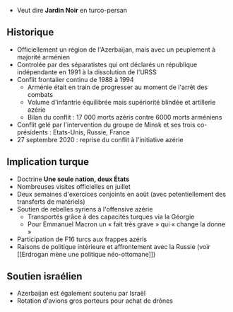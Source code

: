 - Veut dire **Jardin Noir** en turco-persan

## Historique

- Officiellement un région de l'Azerbaïjan, mais avec un peuplement à majorité arménien
- Controlée par des séparatistes qui ont déclarés un république indépendante en 1991 à la dissolution de l'URSS
- Conflit frontalier continu de 1988 à 1994
	- Arménie était en train de progresser au moment de l'arrêt des combats
	- Volume d'infantrie équilibrée mais supériorité blindée et artillerie azérie
	- Bilan du conflit : 17 000 morts azéris contre 6000 morts arméniens
- Conflit gelé par l'intervention du groupe de Minsk et ses trois co-présidents : Etats-Unis, Russie, France
- 27 septembre 2020 : reprise du conflit à l'initiative azérie

## Implication turque

- Doctrine **Une seule nation, deux États**
- Nombreuses visites officielles en juillet
- Deux semaines d'exercices conjoints en août (avec potentiellement des transferts de matériels)
- Soutien de rebelles syriens à l'offensive azérie 
	- Transportés grâce à des capacités turques via la Géorgie
	- Pour Emmanuel Macron un « fait très grave » qui « change la donne »
- Participation de F16 turcs aux frappes azéris
- Raisons de politique intérieure et affrontement avec la Russie (voir [[Erdrogan mène une politique néo-ottomane]])

## Soutien israélien

- Azerbaijan est également soutenu par Israël
- Rotation d'avions gros porteurs pour achat de drônes